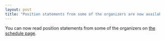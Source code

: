 ```yaml
---
layout: post
title: "Position statements from some of the organizers are now available!"
---
```


You can now read position statements from some of the organizers on <a href="/docs/history/2023/schedule/">the schedule page</a>.


